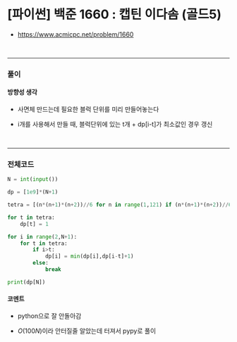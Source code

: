 # **\[파이썬\] 백준 1660 : 캡틴 이다솜 (골드5)**
* https://www.acmicpc.net/problem/1660
<br>


---

### **풀이**

#### **방향성 생각**
* 사면체 만드는데 필요한 블럭 단위를 미리 만들어놓는다

* i개를 사용해서 만들 때, 블럭단위에 있는 t개 + dp[i-t]가 최소값인 경우 갱신

<br>

---

### **전체코드**
```python
N = int(input())

dp = [1e9]*(N+1)

tetra = [(n*(n+1)*(n+2))//6 for n in range(1,121) if (n*(n+1)*(n+2))//6 <= N]

for t in tetra:
    dp[t] = 1

for i in range(2,N+1):
    for t in tetra:
        if i>t:
            dp[i] = min(dp[i],dp[i-t]+1)
        else:
            break

print(dp[N])
```

#### **코멘트**

* python으로 잘 안돌아감

* $O(100N)$이라 안터질줄 알았는데 터져서 pypy로 풀이
